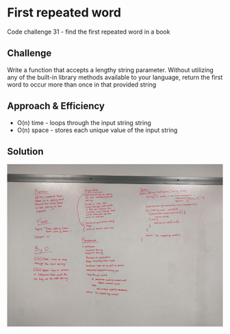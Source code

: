 # First repeated word
Code challenge 31 - find the first repeated word in a book

## Challenge
Write a function that accepts a lengthy string parameter. Without utilizing any of the built-in library methods available to your language, return the first word to occur more than once in that provided string

## Approach & Efficiency
* O(n) time - loops through the input string string
* O(n) space - stores each unique value of the input string

## Solution
![repeatedWord](../assets/repeated-word.jpg)
